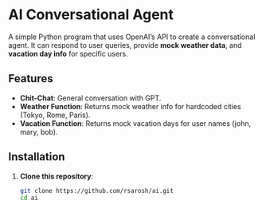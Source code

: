# AI Conversational Agent

A simple Python program that uses OpenAI’s API to create a conversational agent. It can respond to user queries, provide **mock weather data**, and **vacation day info** for specific users.

## Features

- **Chit-Chat**: General conversation with GPT.
- **Weather Function**: Returns mock weather info for hardcoded cities (Tokyo, Rome, Paris).
- **Vacation Function**: Returns mock vacation days for user names (john, mary, bob).

## Installation

1. **Clone this repository**:
   ```bash
   git clone https://github.com/rsarosh/ai.git
   cd ai
